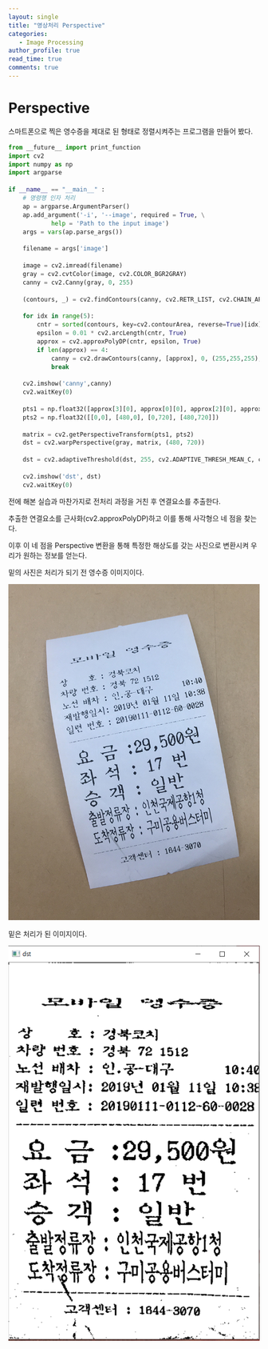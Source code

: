 ```yaml
---
layout: single
title: "영상처리 Perspective"
categories: 
   - Image Processing
author_profile: true
read_time: true
comments: true
---
```


# Perspective

스마트폰으로 찍은 영수증을 제대로 된 형태로 정렬시켜주는 프로그램을 만들어 봤다.

```python
from __future__ import print_function
import cv2
import numpy as np
import argparse

if __name__ == "__main__" :
    # 명령행 인자 처리
    ap = argparse.ArgumentParser()
    ap.add_argument('-i', '--image', required = True, \
            help = 'Path to the input image')
    args = vars(ap.parse_args())

    filename = args['image']

    image = cv2.imread(filename)
    gray = cv2.cvtColor(image, cv2.COLOR_BGR2GRAY)
    canny = cv2.Canny(gray, 0, 255)

    (contours, _) = cv2.findContours(canny, cv2.RETR_LIST, cv2.CHAIN_APPROX_SIMPLE)

    for idx in range(5):
        cntr = sorted(contours, key=cv2.contourArea, reverse=True)[idx]
        epsilon = 0.01 * cv2.arcLength(cntr, True)
        approx = cv2.approxPolyDP(cntr, epsilon, True)
        if len(approx) == 4:
            canny = cv2.drawContours(canny, [approx], 0, (255,255,255), -1)
            break

    cv2.imshow('canny',canny)
    cv2.waitKey(0)

    pts1 = np.float32([approx[3][0], approx[0][0], approx[2][0], approx[1][0]])
    pts2 = np.float32([[0,0], [480,0], [0,720], [480,720]])

    matrix = cv2.getPerspectiveTransform(pts1, pts2)
    dst = cv2.warpPerspective(gray, matrix, (480, 720))

    dst = cv2.adaptiveThreshold(dst, 255, cv2.ADAPTIVE_THRESH_MEAN_C, cv2.THRESH_BINARY,21, 5)

    cv2.imshow('dst', dst)
    cv2.waitKey(0)
```

전에 해본 실습과 마찬가지로 전처리 과정을 거친 후 연결요소를 추출한다.

추출한 연결요소를 근사화(cv2.approxPolyDP)하고 이를 통해 사각형으 네 점을 찾는다.

이후 이 네 점을 Perspective 변환을 통해 특정한 해상도를 갖는 사진으로 변환시켜 우리가 원하는 정보를 얻는다.

밑의 사진은 처리가 되기 전 영수증 이미지이다.

![original_receipt_picture](/../assets/img/receipt.jpg)

밑은 처리가 된 이미지이다.

![dst_receipt_picture](/../assets/img/dst_receipt.PNG)
